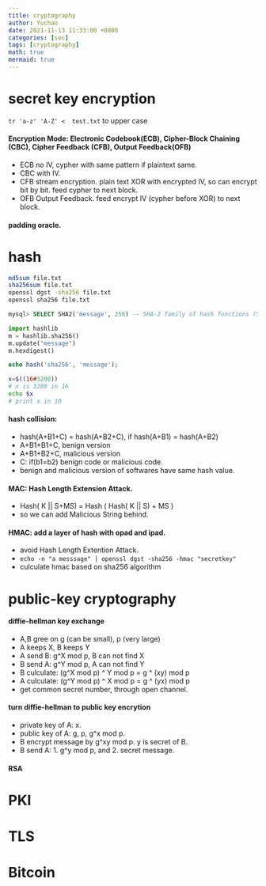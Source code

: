 ```yaml
---
title: cryptography
author: Yuchao
date: 2021-11-13 11:33:00 +0800
categories: [sec]
tags: [cryptography]
math: true
mermaid: true
---
```


# secret key encryption

``` tr 'a-z' 'A-Z' <  test.txt ``` to upper case


#### Encryption Mode: Electronic Codebook(ECB), Cipher-Block Chaining (CBC), Cipher Feedback (CFB), Output Feedback(OFB)
- ECB no IV, cypher with same pattern if plaintext same.
- CBC with IV.
- CFB stream encryption. plain text XOR with encrypted IV, so can encrypt bit by bit. feed cypher to next block.
- OFB Output Feedback. feed encrypt IV (cypher before XOR) to next block.


#### padding oracle.


# hash


```bash
md5sum file.txt
sha256sum file.txt
openssl dgst -sha256 file.txt
openssl sha256 file.txt
```


```sql
mysql> SELECT SHA2('message', 256) -- SHA-2 family of hash functions (SHA-224, SHA-256, SHA-384, and SHA-512).
```


```python
import hashlib
m = hashlib.sha256()
m.update("message")
m.hexdigest()
```


```php
echo hash('sha256', 'message');
```


```bash
x=$((16#3200))
# x is 3200 in 16
echo $x
# print x in 10
```


#### hash collision:
- hash(A+B1+C) = hash(A+B2+C), if hash(A+B1) = hash(A+B2)
- A+B1+B1+C, benign version
- A+B1+B2+C, malicious version
- C: if(b1=b2) benign code or malicious code.
- benign and malicious version of softwares have same hash value.
 

#### MAC: Hash Length Extension Attack.
- Hash( K || S+MS) = Hash ( Hash( K || S) + MS )
- so we can add Malicious String behind.


#### HMAC: add a layer of hash with opad and ipad.
- avoid Hash Length Extention Attack.
- ``` echo -n "a messsage" | openssl dgst -sha256 -hmac "secretkey" ```
- culculate hmac based on sha256 algorithm


# public-key cryptography

#### diffie-hellman key exchange
- A,B gree on g (can be small), p (very large)
- A keeps X, B keeps Y
- A send B:    g^X mod p, B can not find X
- B send A:    g^Y mod p, A can not find Y
- B culculate: (g^X mod p) ^ Y mod p = g ^ (xy) mod p
- A culculate: (g^Y mod p) ^ X mod p = g ^ (yx) mod p
- get common secret number, through open channel.

#### turn diffie-hellman to public key encrytion
- private key of A: x.
- public key of A: g, p,  g^x mod p.
- B encrypt message by g^xy mod p. y is secret of B.
- B send A: 1. g^y mod p, and 2. secret message.

#### RSA


# PKI

# TLS

# Bitcoin
